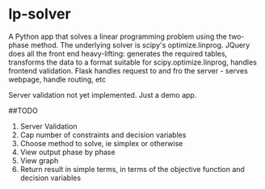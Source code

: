 # lp-solver
A Python app that solves a linear programming problem using the two-phase method. The underlying solver is scipy's optimize.linprog. JQuery does all the front end heavy-lifting: generates the required tables, transforms the data to a format suitable for scipy.optimize.linprog, handles frontend validation. Flask handles request to and fro the server - serves webpage, handle routing, etc

Server validation not yet implemented. Just a demo app. 

##TODO
1. Server Validation
2. Cap number of constraints and decision variables
3. Choose method to solve, ie simplex or otherwise
4. View output phase by phase
5. View graph 
6. Return result in simple terms, in terms of the objective function and decision variables


